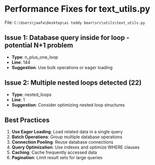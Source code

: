 # Performance Fixes for text_utils.py

File: `C:\Users\jaafa\Desktop\ai teddy bear\src\utils\text_utils.py`

## Issue 1: Database query inside for loop - potential N+1 problem
- **Type**: n_plus_one_loop
- **Line**: 144
- **Suggestion**: Use bulk operations or eager loading

## Issue 2: Multiple nested loops detected (22)
- **Type**: nested_loops
- **Line**: 1
- **Suggestion**: Consider optimizing nested loop structures

## Best Practices

1. **Use Eager Loading**: Load related data in a single query
2. **Batch Operations**: Group multiple database operations
3. **Connection Pooling**: Reuse database connections
4. **Query Optimization**: Use indexes and optimize WHERE clauses
5. **Caching**: Cache frequently accessed data
6. **Pagination**: Limit result sets for large queries
